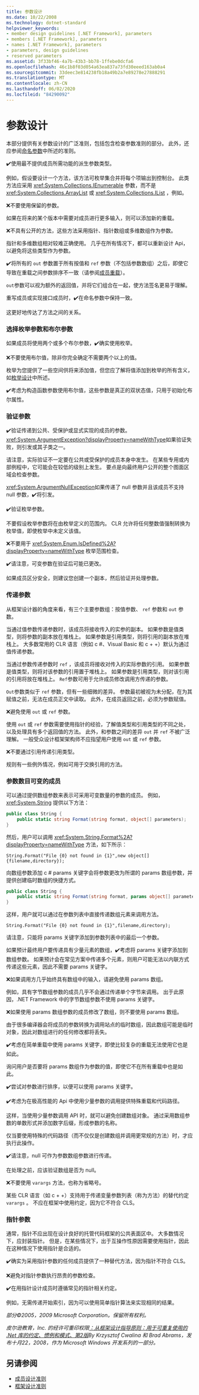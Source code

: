 ```yaml
---
title: 参数设计
ms.date: 10/22/2008
ms.technology: dotnet-standard
helpviewer_keywords:
- member design guidelines [.NET Framework], parameters
- members [.NET Framework], parameters
- names [.NET Framework], parameters
- parameters, design guidelines
- reserved parameters
ms.assetid: 3f33bf46-4a7b-43b3-bb78-1ffebe0dcfa6
ms.openlocfilehash: 46c1b8f03d054a63ea837a73fd30eeed163ab0a4
ms.sourcegitcommit: 33deec3e814238fb18a49b2a7e89278e27888291
ms.translationtype: MT
ms.contentlocale: zh-CN
ms.lasthandoff: 06/02/2020
ms.locfileid: "84290092"
---
```

# <a name="parameter-design"></a>参数设计

本部分提供有关参数设计的广泛准则，包括包含检查参数准则的部分。 此外，还应参阅[命名参数](naming-parameters.md)中所述的准则。

 ✔️使用最不提供成员所需功能的派生参数类型。

 例如，假设要设计一个方法，该方法可枚举集合并将每个项输出到控制台。 此类方法应采用 <xref:System.Collections.IEnumerable> 参数，而不是 <xref:System.Collections.ArrayList> 或 <xref:System.Collections.IList> ，例如。

 ❌不要使用保留的参数。

 如果在将来的某个版本中需要对成员进行更多输入，则可以添加新的重载。

 ❌不具有公开的方法，这些方法采用指针、指针数组或多维数组作为参数。

 指针和多维数组相对较难正确使用。 几乎在所有情况下，都可以重新设计 Api，以避免将这些类型作为参数。

 ✔️将所有的 `out` 参数置于所有按值和 `ref` 参数（不包括参数数组）之后，即使它导致在重载之间参数排序不一致（请参阅[成员重载](member-overloading.md)）。

 `out`参数可以视为额外的返回值，并将它们组合在一起，使方法签名更易于理解。

 重写成员或实现接口成员时，✔️在命名参数中保持一致。

 这更好地传达了方法之间的关系。

### <a name="choose-between-enum-and-boolean-parameters"></a>选择枚举参数和布尔参数
 如果成员将使用两个或多个布尔参数，✔️确实使用枚举。

 ❌不要使用布尔值，除非你完全确定不需要两个以上的值。

 枚举为您提供了一些空间供将来添加值，但您应了解将值添加到枚举的所有含义，如[枚举设计](enum.md)中所述。

 ✔️考虑为构造函数参数使用布尔值，这些参数是真正的双状态值，只用于初始化布尔属性。

### <a name="validate-arguments"></a>验证参数
 ✔️验证传递到公共、受保护或显式实现的成员的参数。 <xref:System.ArgumentException?displayProperty=nameWithType>如果验证失败，则引发或其子类之一。

 请注意，实际验证不一定要在公共或受保护的成员本身中发生。 在某些专用或内部例程中，它可能会在较低的级别上发生。 要点是向最终用户公开的整个图面区域会检查参数。

 <xref:System.ArgumentNullException>如果传递了 null 参数并且该成员不支持 null 参数，✔️将引发。

 ✔️验证枚举参数。

 不要假设枚举参数将在由枚举定义的范围内。 CLR 允许将任何整数值强制转换为枚举值，即使枚举中未定义该值。

 ❌不要用于 <xref:System.Enum.IsDefined%2A?displayProperty=nameWithType> 枚举范围检查。

 ✔️请注意，可变参数在验证后可能已更改。

 如果成员区分安全，则建议您创建一个副本，然后验证并处理参数。

### <a name="pass-parameters"></a>传递参数
 从框架设计器的角度来看，有三个主要参数组：按值参数、 `ref` 参数和 `out` 参数。

 当通过值参数传递参数时，该成员将接收传入的实参的副本。 如果参数是值类型，则将参数的副本放在堆栈上。 如果参数是引用类型，则将引用的副本放在堆栈上。 大多数常用的 CLR 语言（例如 c #、Visual Basic 和 c + +）默认为通过值传递参数。

 当通过参数传递参数时 `ref` ，该成员将接收对传入的实际参数的引用。 如果参数是值类型，则将对该参数的引用置于堆栈上。 如果参数是引用类型，则对该引用的引用将放在堆栈上。 `Ref`参数可用于允许成员修改调用方传递的参数。

 `Out`参数类似于 `ref` 参数，但有一些细微的差异。 参数最初被视为未分配，在为其赋值之前，无法在成员正文中读取。 此外，在成员返回之前，必须为参数赋值。

 ❌避免使用 `out` 或 `ref` 参数。

 使用 `out` 或 `ref` 参数需要使用指针的经验，了解值类型和引用类型的不同之处，以及处理具有多个返回值的方法。 此外，和参数之间的差异 `out` 并 `ref` 不被广泛理解。 一般受众设计框架架构师不应指望用户使用 `out` 或 `ref` 参数。

 ❌不要通过引用传递引用类型。

 规则有一些例外情况，例如可用于交换引用的方法。

### <a name="members-with-variable-number-of-parameters"></a>参数数目可变的成员
 可以通过提供数组参数来表示可采用可变数量的参数的成员。 例如， <xref:System.String> 提供以下方法：

```csharp
public class String {
    public static string Format(string format, object[] parameters);
}
```

 然后，用户可以调用 <xref:System.String.Format%2A?displayProperty=nameWithType> 方法，如下所示：

 `String.Format("File {0} not found in {1}",new object[]{filename,directory});`

 向数组参数添加 c # params 关键字会将参数更改为所谓的 params 数组参数，并提供创建临时数组的快捷方式。

```csharp
public class String {
    public static string Format(string format, params object[] parameters);
}
```

 这样，用户就可以通过在参数列表中直接传递数组元素来调用方法。

 `String.Format("File {0} not found in {1}",filename,directory);`

 请注意，只能将 params 关键字添加到参数列表中的最后一个参数。

 如果预计最终用户要传递具有少量元素的数组，✔️考虑将 params 关键字添加到数组参数。 如果预计会在常见方案中传递多个元素，则用户可能无法以内联方式传递这些元素，因此不需要 params 关键字。

 ❌如果调用方几乎始终具有数组中的输入，请避免使用 params 数组。

 例如，具有字节数组参数的成员几乎不会通过传递单个字节来调用。 出于此原因，.NET Framework 中的字节数组参数不使用 params 关键字。

 ❌如果使用 params 数组参数的成员修改了数组，则不要使用 params 数组。

 由于很多编译器会将成员的参数转换为调用站点的临时数组，因此数组可能是临时对象，因此对数组进行的任何修改都将丢失。

 ✔️考虑在简单重载中使用 params 关键字，即使比较复杂的重载无法使用它也是如此。

 询问用户是否要将 params 数组作为参数的值，即使它不在所有重载中也是如此。

 ✔️尝试对参数进行排序，以便可以使用 params 关键字。

 ✔️考虑为在极高性能的 Api 中使用少量参数的调用提供特殊重载和代码路径。

 这样，当使用少量参数调用 API 时，就可以避免创建数组对象。 通过采用数组参数的单数形式并添加数字后缀，形成参数的名称。

 仅当要使用特殊的代码路径（而不仅仅是创建数组并调用更常规的方法）时，才应执行此操作。

 ✔️请注意，null 可作为参数数组参数进行传递。

 在处理之前，应该验证数组是否为 null。

 ❌不要使用 `varargs` 方法，也称为省略号。

 某些 CLR 语言（如 c + +）支持用于传递变量参数列表（称为方法）的替代约定 `varargs` 。 不应在框架中使用约定，因为它不符合 CLS。

### <a name="pointer-parameters"></a>指针参数
 通常，指针不应出现在设计良好的托管代码框架的公共表面区中。 大多数情况下，应封装指针。 但是，在某些情况下，出于互操作性原因需要使用指针，因此在这种情况下使用指针是合适的。

 ✔️确实为采用指针参数的任何成员提供了一种替代方法，因为指针不符合 CLS。

 ❌避免对指针参数执行昂贵的参数检查。

 ✔️在用指针设计成员时遵循常见的指针相关约定。

 例如，无需传递开始索引，因为可以使用简单指针算法来实现相同的结果。

 *部分©2005，2009 Microsoft Corporation。保留所有权利。*

 *皮尔逊教育，Inc. 的经许可重印权限[：从框架设计指导原则：用于可重复使用的 .Net 库的约定、惯例和模式、第2版](https://www.informit.com/store/framework-design-guidelines-conventions-idioms-and-9780321545619)By Krzysztof Cwalina 和 Brad Abrams，发布十月22，2008，作为 Microsoft Windows 开发系列的一部分。*

## <a name="see-also"></a>另请参阅

- [成员设计准则](member.md)
- [框架设计准则](index.md)
